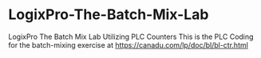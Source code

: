 # LogixPro-The-Batch-Mix-Lab
LogixPro The Batch Mix Lab Utilizing PLC Counters
This is the PLC Coding for the batch-mixing exercise at https://canadu.com/lp/doc/bl/bl-ctr.html
